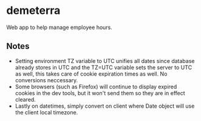 # demeterra
Web app to help manage employee hours.

## Notes
- Setting environment TZ variable to UTC unifies all dates since database already stores in UTC and the TZ=UTC variable sets the server to UTC as well, this takes care of cookie expiration times as well. No conversions neccessary.
- Some browsers (such as Firefox) will continue to display expired cookies in the dev tools, but it won't send them so they are in effect cleared.
- Lastly on datetimes, simply convert on client where Date object will use the client local timezone.
